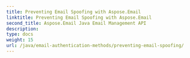 ```yaml
---
title: Preventing Email Spoofing with Aspose.Email
linktitle: Preventing Email Spoofing with Aspose.Email
second_title: Aspose.Email Java Email Management API
description: 
type: docs
weight: 15
url: /java/email-authentication-methods/preventing-email-spoofing/
---
```

